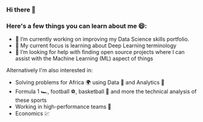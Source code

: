 ### Hi there 👋

### Here's a few things you can learn about me 😄: 

- 🔭 I’m currently working on improving my Data Science skills portfolio.
- 🌱 My current focus is learning about Deep Learning terminology
- 🤔 I’m looking for help with finding open source projects where I can assist with the Machine Learning (ML) aspect of things

Alternatively I'm also interested in:

- Solving problems for Africa :earth_africa: using Data :floppy_disk: and Analytics :abacus:
- Formula 1 :racing_car:, football :soccer:, basketball :basketball: and more the technical analysis of these sports
- Working in high-performance teams :mechanical_arm:
- Economics :chart:

<!--
**Mufumi/Mufumi** is a ✨ _special_ ✨ repository because its `README.md` (this file) appears on your GitHub profile.

This [link](https://github.com/ikatyang/emoji-cheat-sheet/blob/master/README.md#transport-ground) shows all the emojis you can use for dazzling the README

Here are some ideas to get you started:
 
 
- 👯 I’m looking to collaborate on ...

- 💬 Ask me about ...
- 📫 How to reach me: ...
- 😄 Pronouns: ...
- ⚡ Fun fact: ...
-->


